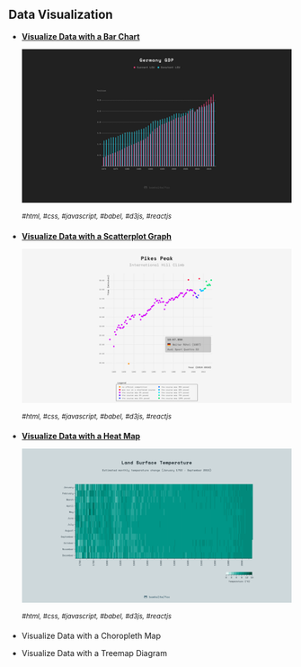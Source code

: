 ## Data Visualization

- [**Visualize Data with a Bar Chart**](https://bomholtm.github.io/fcc/data_visualization/bar_chart)

  [![](../_assets/README/bar_chart.png)](https://bomholtm.github.io/fcc/data_visualization/bar_chart)

  <sup>_#html, #css, #javascript, #babel, #d3js, #reactjs_</sup>

- [**Visualize Data with a Scatterplot Graph**](https://bomholtm.github.io/fcc/data_visualization/scatter_plot)

  [![](../_assets/README/scatter_plot.png)](https://bomholtm.github.io/fcc/data_visualization/scatter_plot)

  <sup>_#html, #css, #javascript, #babel, #d3js, #reactjs_</sup>

- [**Visualize Data with a Heat Map**](https://bomholtm.github.io/fcc/data_visualization/heat_map)

  [![](../_assets/README/heat_map.png)](https://bomholtm.github.io/fcc/data_visualization/heat_map)

  <sup>_#html, #css, #javascript, #babel, #d3js, #reactjs_</sup>

- Visualize Data with a Choropleth Map

- Visualize Data with a Treemap Diagram
